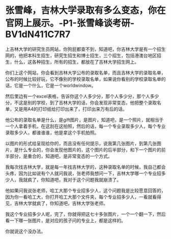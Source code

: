 # 张雪峰，吉林大学录取有多么变态，你在官网上展示。-P1-张雪峰谈考研-BV1dN411C7R7

上吉林大学的研究生员网站，你狗屁都查不到，知道吧，你吉林大学是有一个招生网的，他把本科生招生，研究生招生和博士招生，三个招生，包括港澳台地区招生，什么，这各种招生，所有的招生，都放在了吉林大学招生网上。

你们上这个网站，你会看到吉林大学公布的录取名单，而且吉林大学的录取名单，公布的时候比较好玩，它不像别的学校录取名单，如果说你看别的学校录取名单的话，它是一个什么，它是一个worldwindow。

然后里边有一个excel表格，告诉你这个人多少分，那个人多少分，那个人多少分，不这是别的学校，到了吉林大学的话，你会发现非常变态，他把整个录取名单，又是用A4的打印纸给打印出来了，打印出来万有后的话。

他公布的录取名单是什么，是gift图片，是图片，知道吧，是一个照片，就相当于一个人拿着手机，在这刮在这拍照，然后的话，每一个专业录取多少人，每个专业录取多少人，都谁谁谁，他是拿这个手机拍照。

以图片的形式给呈现给你的，而且没有任何提示，说我第几张图片，到第几张图片，是什么专业的，你会发现他图片的，这个图片的后半部分，和下一个图片的前半部分，是重合的，知道吧，是非常变态的一个方式。

我每次找吉林大学，就是每一年找吉林大学的，这种录取名单的时候，我自己都会头疼，因为比如说有个人就问我说，张老师我想问一下，吉林大学哪一个专业招多少人，我就疯了，你知道吧，我对于这个问题我就崩溃了。

他如果问我说张老师，哈工大那个专业招多少人，这个问题我是比较愿意回答的，因为你一看哈工大，你打开哈工大那个文件夹，每个专业招多少人，一看就看得见，吉林大学就疯了，你知道吧，吉林大学张老师。

我这个专业招多少人呢，完了，你就得把这七十多张图片，一个一个翻一下，然后看一下哪一张图片，是对应的孩子问的专业上，都是这样的。

你就说这个没办法。